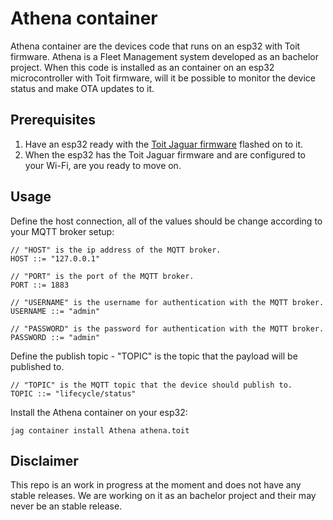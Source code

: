 # Athena container

Athena container are the devices code that runs on an esp32 with Toit firmware. Athena is a Fleet Management system developed as an bachelor project. When this code is installed as an container on an esp32 microcontroller with Toit firmware, will it be possible to monitor the device status and make OTA updates to it.

## Prerequisites

1. Have an esp32 ready with the [Toit Jaguar firmware](https://github.com/toitlang/jaguar) flashed on to it.
2. When the esp32 has the Toit Jaguar firmware and are configured to your Wi-Fi, are you ready to move on.

## Usage

Define the host connection, all of the values should be change according to your MQTT broker setup:
```toit
// "HOST" is the ip address of the MQTT broker.
HOST ::= "127.0.0.1"

// "PORT" is the port of the MQTT broker.
PORT ::= 1883

// "USERNAME" is the username for authentication with the MQTT broker.
USERNAME ::= "admin"

// "PASSWORD" is the password for authentication with the MQTT broker.
PASSWORD ::= "admin"
```

Define the publish topic - "TOPIC" is the topic that the payload will be published to.
```toit
// "TOPIC" is the MQTT topic that the device should publish to.
TOPIC ::= "lifecycle/status"
```

Install the Athena container on your esp32:
```jag
jag container install Athena athena.toit
```

## Disclaimer

This repo is an work in progress at the moment and does not have any stable releases. We are working on it as an bachelor project and their may never be an stable release.